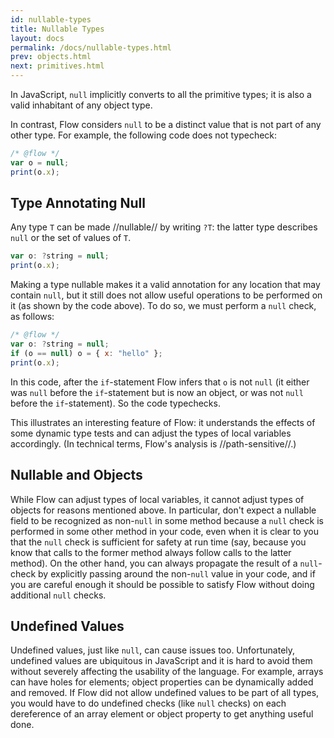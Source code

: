 ```yaml
---
id: nullable-types
title: Nullable Types
layout: docs
permalink: /docs/nullable-types.html
prev: objects.html
next: primitives.html
---
```


In JavaScript, `null` implicitly converts to all the primitive types; it is 
also a valid inhabitant of any object type.

In contrast, Flow considers `null` to be a distinct value that is not part of 
any other type. For example, the following code does not typecheck:

```javascript
/* @flow */
var o = null;
print(o.x);
```

## Type Annotating Null

Any type `T` can be made //nullable// by writing `?T`: the latter type 
describes `null` or the set of values of `T`.

```javascript
var o: ?string = null;
print(o.x);
```

Making a type nullable makes it a valid annotation for any location that may 
contain `null`, but it still does not allow useful operations to be performed 
on it (as shown by the code above). To do so, we must perform a `null` check, 
as follows:

```javascript
/* @flow */
var o: ?string = null;
if (o == null) o = { x: "hello" };
print(o.x);
```

In this code, after the `if`-statement Flow infers that `o` is not `null` (it 
either was `null` before the `if`-statement but is now an object, or was not 
`null` before the `if`-statement). So the code typechecks.

This illustrates an interesting feature of Flow: it understands the effects of 
some dynamic type tests and can adjust the types of local variables 
accordingly. (In technical terms, Flow's analysis is //path-sensitive//.) 

## Nullable and Objects

While Flow can adjust types of local variables, it cannot adjust types of 
objects for reasons mentioned above. In particular, don't expect a nullable 
field to be recognized as non-`null` in some method because a `null` check is 
performed in some other method in your code, even when it is clear to you that 
the `null` check is sufficient for safety at run time (say, because you know 
that calls to the former method always follow calls to the latter method). On 
the other hand, you can always propagate the result of a `null`-check by 
explicitly passing around the non-`null` value in your code, and if you are 
careful enough it should be possible to satisfy Flow without doing additional 
`null` checks.

## Undefined Values

Undefined values, just like `null`, can cause issues too. Unfortunately, 
undefined values are ubiquitous in JavaScript and it is hard to avoid them 
without severely affecting the usability of the language. For example, arrays 
can have holes for elements; object properties can be dynamically added and 
removed. If Flow did not allow undefined values to be part of all types, you 
would have to do undefined checks (like `null` checks) on each dereference of 
an array element or object property to get anything useful done. 
